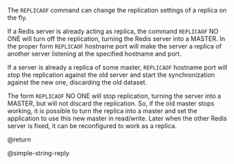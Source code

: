 The `REPLICAOF` command can change the replication settings of a replica on the
fly.

If a Redis server is already acting as replica, the command `REPLICAOF` NO ONE
will turn off the replication, turning the Redis server into a MASTER. In the
proper form `REPLICAOF` hostname port will make the server a replica of another
server listening at the specified hostname and port.

If a server is already a replica of some master, `REPLICAOF` hostname port will
stop the replication against the old server and start the synchronization
against the new one, discarding the old dataset.

The form `REPLICAOF` NO ONE will stop replication, turning the server into a
MASTER, but will not discard the replication. So, if the old master stops
working, it is possible to turn the replica into a master and set the
application to use this new master in read/write. Later when the other Redis
server is fixed, it can be reconfigured to work as a replica.

@return

@simple-string-reply
